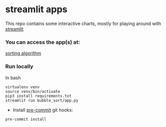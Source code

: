 # streamlit apps

This repo contains some interactive charts, mostly for playing around with [streamlit](https://streamlit.io/)

### You can access the app(s) at:
[sorting algorithm](https://share.streamlit.io/pvonglehn/streamlit_apps/main/bubble_sort/app.py)

### Run locally

In bash
```
virtualenv venv
source venv/bin/activate
pip3 install requirements.txt
streamlit run bubble_sort/app.py
```

* Install [pre-commit](https://pre-commit.com/) git hooks:
```
pre-commit install
```

